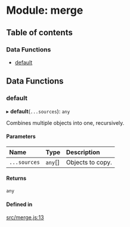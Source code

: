 # Module: merge

## Table of contents

### Data Functions

- [default](merge.md#default)

## Data Functions

### default

▸ **default**(`...sources`): `any`

Combines multiple objects into one, recursively.

#### Parameters

| Name | Type | Description |
| :------ | :------ | :------ |
| `...sources` | `any`[] | Objects to copy. |

#### Returns

`any`

#### Defined in

[src/merge.js:13](https://github.com/Twipped/js-utils/blob/f2eceb5/src/merge.js#L13)
